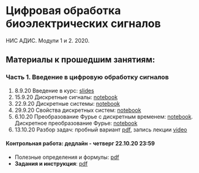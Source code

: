# Цифровая обработка биоэлектрических сигналов
НИС АДИС. Модули 1 и 2. 2020. 

## Материалы к прошедшим занятиям:
### Часть 1. Введение в цифровую обработку сигналов
1. 8.9.20 Введение в курс: [slides](https://docs.google.com/presentation/d/1YS7aD1BshBHuEJ_wWt0bQEdod-KfM4_eZR2LdHlT_Ok/edit#slide=id.p)
2. 15.9.20 Дискретные сигналы: [notebook](https://github.com/nikolaims/nis20dsp/blob/master/lectures/lecture2.ipynb)
3. 22.9.20 Дискретныe системы: [notebook](https://github.com/nikolaims/nis20dsp/blob/master/lectures/lecture3.ipynb)
4. 29.9.20 Свойства дискретных систем: [notebook](https://github.com/nikolaims/nis20dsp/blob/master/lectures/lecture4.ipynb)
5. 6.10.20 Преобразование Фурье с дискретным временем: [notebook](https://github.com/nikolaims/nis20dsp/blob/master/lectures/lecture5-1.ipynb). Дискретное преобразование Фурье: [notebook](https://github.com/nikolaims/nis20dsp/blob/master/lectures/lecture5-2.ipynb)
5. 13.10.20 Разбор задач: пробный вариант [pdf](https://drive.google.com/file/d/1SeuVVLJchKLSmnyJoViWU7zr9rEgwr5W/view?usp=sharing), запись лекции [video](https://drive.google.com/file/d/1-rzjUhjQOkov3VqY1MnRMZ3agwlab6uV/view?usp=sharing)
#### Контрольная работа: дедлайн - четверг 22.10.20 23:59
- Полезные определения и формулы: [pdf](https://drive.google.com/file/d/1814yboy9wVoAY3ai5RC8OhBnZRjkwj5f/view?usp=sharing)
- **Задания и инструкция**: [pdf](https://drive.google.com/file/d/1E8M_Vdu092K67rkh8dYqexBBIUPniC8r/view?usp=sharing)
